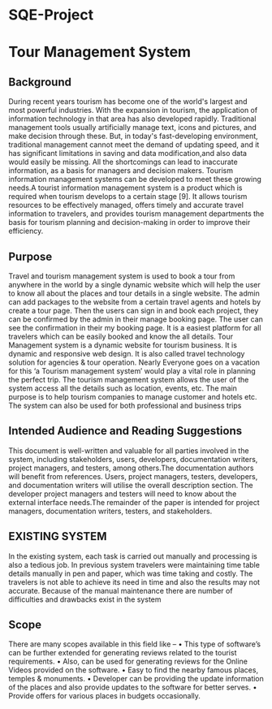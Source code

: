 # SQE-Project

# Tour Management System

## Background
During recent years tourism has become one of the world's largest and most powerful industries. With the expansion in tourism, the application of information technology in that area has also developed rapidly. Traditional management tools usually artificially manage text, icons and pictures, and make decision through these. But, in today's fast-developing environment, traditional management cannot meet the demand of updating speed, and it has significant limitations in saving and data modification,and also data would easily be missing. All the shortcomings can lead to inaccurate information, as a basis for managers and decision makers. Tourism information management systems can be developed to meet these growing needs.A tourist information management system is a product which is required when tourism develops to a certain stage [9]. It allows tourism resources to be effectively managed, offers timely and accurate travel information to travelers, and provides
tourism management departments the basis for tourism planning and decision-making in order to improve their efficiency.

## Purpose
Travel and tourism management system is used to book a tour from anywhere in the world by a single dynamic website which will help the user to know all about the places and tour details in a single website. The admin can add packages to the website from a certain travel agents and hotels by create a tour page. Then the users can sign in and book each project, they can be confirmed by the admin in their manage booking page. The user can see the confirmation in their my booking page. It is a easiest platform for all travelers which can be easily booked and know the all details. Tour Management system is a dynamic website for tourism business. It is dynamic and responsive web design. It is also called travel technology solution for agencies & tour operation. Nearly Everyone goes on a vacation for this ‘a Tourism management system’ would play a vital role in planning the perfect trip. The tourism management system allows the user of the system access all the details such as location, events, etc. The main purpose is to help tourism companies to manage customer and hotels etc. The system can also be used for both professional and business trips

## Intended Audience and Reading Suggestions
This document is well-written and valuable for all parties involved in the system, including stakeholders, users, developers, documentation writers, project managers, and testers, among others.The documentation authors will benefit from references. Users, project managers, testers, developers, and documentation writers will utilise the overall description section. The developer project managers and testers will need to know about the external interface needs.The remainder of the paper is intended for project managers, documentation writers, testers, and stakeholders.

## EXISTING SYSTEM
In the existing system, each task is carried out manually and processing is also a tedious job. In previous system travelers were maintaining time table details manually in pen and paper, which was time taking and costly. The travelers is not able to achieve its need in time and also the results may not accurate. Because of the manual maintenance there are number of difficulties and drawbacks exist in the system

## Scope
There are many scopes available in this field like –
• This type of software’s can be further extended for generating reviews related to the tourist requirements.
• Also, can be used for generating reviews for the Online Videos provided on the software.
• Easy to find the nearby famous places, temples & monuments.
• Developer can be providing the update information of the places and also provide updates to the software for better serves.
• Provide offers for various places in budgets occasionally.
